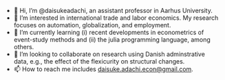 - 👋 Hi, I’m @daisukeadachi, an assistant professor in Aarhus University.
- 👀 I’m interested in international trade and labor economics. My research focuses on automation, globalization, and employment.
- 🌱 I’m currently learning (i) recent developments in econometrics of event-study methods and (ii) the julia programming language, among others.
- 💞️ I’m looking to collaborate on research using Danish adminstrative data, e.g., the effect of the flexicurity on structural changes.
- 📫 How to reach me includes daisuke.adachi.econ@gmail.com.

<!---
daisukeadachi/daisukeadachi is a ✨ special ✨ repository because its `README.md` (this file) appears on your GitHub profile.
You can click the Preview link to take a look at your changes.
--->

